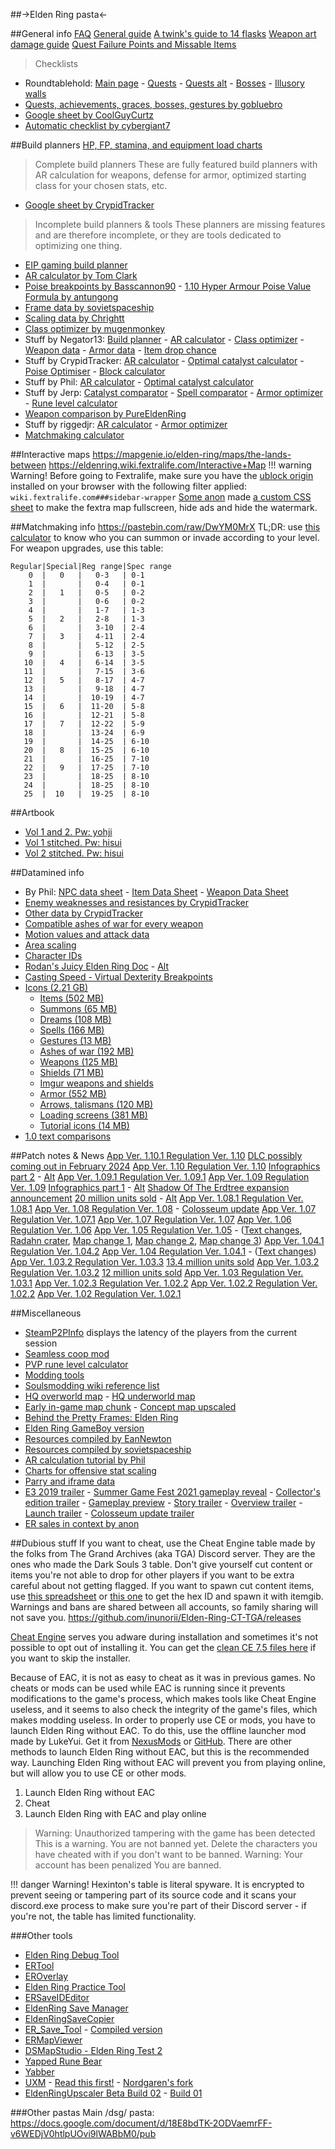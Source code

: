 ##->Elden Ring pasta<-

##General info
[FAQ](https://pastebin.com/raw/jb2HYxUF)
[General guide](https://rentry.org/ergpocketguide)
[A twink's guide to 14 flasks](https://docs.google.com/document/d/18zKt1MhxOEGdPzNE5rCKPaPsaZul_tjLifvqC97j13A/edit)
[Weapon art damage guide](https://docs.google.com/document/d/17og1zLnCfdL9TFvTnI4A9Nf9EwkBbutishHPTGBDAE8/edit)
[Quest Failure Points and Missable Items](https://pastebin.com/H7ANjU87)
>Checklists
- Roundtablehold: [Main page](https://roundtablehold.net/index.html) - [Quests](https://roundtablehold.net/checklists/npc_questlines.html) - [Quests alt](https://roundtablehold.net/checklists/tldr_all_npc_quest_stepsin_order.html) - [Bosses](https://roundtablehold.net/checklists/bosses.html) - [Illusory walls](https://roundtablehold.net/checklists/illusory_walls_invisible_paths.html)
- [Quests, achievements, graces, bosses, gestures by gobluebro](https://gobluebro.github.io/Elden-Ring-Checklist)
- [Google sheet by CoolGuyCurtz](https://docs.google.com/spreadsheets/d/1gzx-qxSPn47nb0BQtoHJcJSZxYa4KqwXRqrnpdUFMJI/edit)
- [Automatic checklist by cybergiant7](https://cybergiant7.github.io/Elden-Ring-Automatic-Checklist)

##Build planners
[HP, FP, stamina, and equipment load charts](https://de.catbox.moe/omsig7.png)

>Complete build planners
These are fully featured build planners with AR calculation for weapons, defense for armor, optimized starting class for your chosen stats, etc.
- [Google sheet by CrypidTracker](https://docs.google.com/spreadsheets/d/19Op36P7gdVMkPzFQX6OsjZcfyUjdGOj7Cjk9qFAVj-U/edit)

>Incomplete build planners & tools
These planners are missing features and are therefore incomplete, or they are tools dedicated to optimizing one thing.
- [EIP gaming build planner](https://eip.gg/elden-ring/build-planner/)
- [AR calculator by Tom Clark](https://eldenring.tclark.io/)
- [Poise breakpoints by Basscannon90](https://docs.google.com/spreadsheets/d/1pHudihNsTW3LNP9-AqPKybhwyftl5QI1pD09kl986Ok/edit) - [1.10 Hyper Armour Poise Value Formula by antungong](https://www.reddit.com/r/Eldenring/comments/15fekdm/elden_ring_patch_110_new_hyper_armour_poise_value/)
- [Frame data by sovietspaceship](https://er-frame-data.nyasu.business/)
- [Scaling data by Chrightt](https://docs.google.com/spreadsheets/d/1zoJIRmr-00XC1Rd-SwIpeNoHNpehY2kRHoh-4WeACxc/edit)
- [Class optimizer by mugenmonkey](https://www.mugenmonkey.com/eldenring)
- Stuff by Negator13: [Build planner](https://negator13-eldenring.azurewebsites.net/build) - [AR calculator](https://negator13-eldenring.azurewebsites.net/calculator) - [Class optimizer](https://negator13-eldenring.azurewebsites.net/optimizer) - [Weapon data](https://negator13-eldenring.azurewebsites.net/weapons) - [Armor data](https://negator13-eldenring.azurewebsites.net/armor) - [Item drop chance](https://negator13-eldenring.azurewebsites.net/item-drops)
- Stuff by CrypidTracker: [AR calculator](https://docs.google.com/spreadsheets/d/1q8GBymIayKbQivML-k8yCzUSYGm8YWSFGetIH8mDrbQ/edit) - [Optimal catalyst calculator](https://docs.google.com/spreadsheets/d/11Lv9SczTNECgGbYDXNDZN16Dv8x863zo9bPJ6ykrjvU/edit) - [Poise Optimiser](https://docs.google.com/spreadsheets/d/1pQsSPWTfKk8qxKld0l7ZEzdg8whp0orHFYAwnzb4-hI/edit) - [Block calculator](https://docs.google.com/spreadsheets/d/1dnaAeUlajRAZahmkUMYWgyjHgeE0NIAKlYrgYydUwRw/edit)
- Stuff by Phil: [AR calculator](https://docs.google.com/spreadsheets/d/1xLMP8BXDFdl1A1TbttVzdBr2Je-WNVQ9y6_HqIMymXI/edit) - [Optimal catalyst calculator](https://docs.google.com/spreadsheets/d/1EvWcQFlu9C9_VwHXQKEJGR5x0UMcHoUauVeTEuYtXJc/edit)
- Stuff by Jerp: [Catalyst comparator](https://jerp.tv/eldenring/spelltools/) - [Spell comparator](https://jerp.tv/eldenring/spells/) - [Armor optimizer](https://jerp.tv/eldenring/armor/) - [Rune level calculator](https://jerp.tv/eldenring/runes/)
- [Weapon comparison by PureEldenRing](https://www.pureeldenring.com/weaponcalculator/)
- Stuff by riggedjr: [AR calculator](https://www.tarnished.dev/weapon-calculator) - [Armor optimizer](https://www.tarnished.dev/armor-optimizer)
- [Matchmaking calculator](https://elden-ring-level-range-calculator.vercel.app/)

##Interactive maps
https://mapgenie.io/elden-ring/maps/the-lands-between
https://eldenring.wiki.fextralife.com/Interactive+Map
!!! warning Warning!
    Before going to Fextralife, make sure you have the [ublock origin](https://ublockorigin.com/) installed on your browser with the following filter applied: `wiki.fextralife.com###sidebar-wrapper`
    [Some anon](https://arch.b4k.co/vg/thread/375240703/#q375246192) made [a custom CSS sheet](https://userstyles.org/styles/232008/make-fextralife-usable-full-screen-elden-ring-map) to make the fextra map fullscreen, hide ads and hide the watermark.

##Matchmaking info
https://pastebin.com/raw/DwYM0MrX
TL;DR: use [this calculator](http://darksouls3.wikidot.com/summon-range-calculator) to know who you can summon or invade according to your level. For weapon upgrades, use this table:
```
Regular|Special|Reg range|Spec range
    0  |   0   |   0-3   | 0-1
    1  |       |   0-4   | 0-1
    2  |   1   |   0-5   | 0-2
    3  |       |   0-6   | 0-2
    4  |       |   1-7   | 1-3
    5  |   2   |   2-8   | 1-3
    6  |       |   3-10  | 2-4
    7  |   3   |   4-11  | 2-4
    8  |       |   5-12  | 2-5
    9  |       |   6-13  | 3-5
   10  |   4   |   6-14  | 3-5
   11  |       |   7-15  | 3-6
   12  |   5   |   8-17  | 4-7
   13  |       |   9-18  | 4-7
   14  |       |  10-19  | 4-7
   15  |   6   |  11-20  | 5-8
   16  |       |  12-21  | 5-8
   17  |   7   |  12-22  | 5-9
   18  |       |  13-24  | 6-9
   19  |       |  14-25  | 6-10
   20  |   8   |  15-25  | 6-10
   21  |       |  16-25  | 7-10
   22  |   9   |  17-25  | 7-10
   23  |       |  18-25  | 8-10
   24  |       |  18-25  | 8-10
   25  |  10   |  19-25  | 8-10
```

##Artbook
- [Vol 1 and 2. Pw: yohji](https://mega.nz/file/MKsw0RCb#_oVb1UhTDjQuFoLp0ZIBWse50v1E615JMc2bDqHrMcM)
- [Vol 1 stitched. Pw: hisui](https://mega.nz/file/Zh12lR5Z#VO-lkUdiHiU695fsRE7jvnoy_ufwkIlJPUuGtMVW0Y8)
- [Vol 2 stitched. Pw: hisui](https://mega.nz/file/Al8GxSTC#qNO0gEa8bLN5hcWGvffhMKEFCKYUvXk6ZZNSx23cRRA)

##Datamined info
- By Phil: [NPC data sheet](https://docs.google.com/spreadsheets/d/1aujq95UfL_oUs3voPt3nGqM1hLhaVJOj6JKB6Np3FD8/edit) - [Item Data Sheet](https://docs.google.com/spreadsheets/d/1x6LvzrqA9LWXPbzPZBDG8aL4N3Xc_ZxtEFMWpUxQj5c/edit) - [Weapon Data Sheet](https://docs.google.com/spreadsheets/d/1ybiI1WgyRs67kGklUXeroi58KDab2KsU_hKutBORiW0/edit)
- [Enemy weaknesses and resistances by CrypidTracker](https://docs.google.com/spreadsheets/d/1BVwmKqB8pvuyJkSTGYOM2kAJxFMQ0jVsc6aKYz_Upes/edit)
- [Other data by CrypidTracker](https://docs.google.com/spreadsheets/d/1rfYfa5kcyoCuKgnS23dc8J8lLLTqWXsWtq9qG4TxT50/edit)
- [Compatible ashes of war for every weapon](https://docs.google.com/spreadsheets/d/1BTwjJaSX8iEK7TjUi0TbCY34apgH_028_a_j2XcITqY/edit)
- [Motion values and attack data](https://docs.google.com/spreadsheets/d/1j4bpTbsnp5Xsgw9TP2xv6d8R4qk0ErpE9r_5LGIDraU/edit)
- [Area scaling](https://docs.google.com/spreadsheets/d/1Cj1ZT2VH-rjWddqDSY0zTvNZfolZlXAHqhrdnTQe7hQ/edit)
- [Character IDs](https://docs.google.com/spreadsheets/d/1eZ9FWlu1MDLnR2J0z0ld6T9FFZssOCjM1tS-Vvx0Yr0/edit)
- [Rodan's Juicy Elden Ring Doc](https://docs.google.com/spreadsheets/u/0/d/1evpDLAfi1b3cYfGilDtMWXDvynwyN_lbX1chnSSR7Uk/htmlview) - [Alt](https://docs.google.com/spreadsheets/d/1evpDLAfi1b3cYfGilDtMWXDvynwyN_lbX1chnSSR7Uk/edit)
- [Casting Speed - Virtual Dexterity Breakpoints](https://docs.google.com/spreadsheets/d/12nJckndN83-OExsx7fXd65xyfL3QNk56z5b1maEc-_o/edit)
- [Icons (2.21 GB)](https://mega.nz/file/jupEzaAA#9i-Db1HUgJcuxza70LF2fU2qwFwZJC5r-FrNTr0AlRc)
    - [Items (502 MB)](https://www.mediafire.com/file/yuugg3jj5fn7tw3/01_items.zip/file)
    - [Summons (65 MB)](https://www.mediafire.com/file/bvd8zmr4lqco05z/02_summons.zip/file)
    - [Dreams (108 MB)](https://www.mediafire.com/file/mjgzwg3b9pw2pq5/03_dreams.zip/file)
    - [Spells (166 MB)](https://www.mediafire.com/file/kxehy2rf8ey46e1/04_spells.zip/file)
    - [Gestures (13 MB)](https://www.mediafire.com/file/2s8yjy6nydjrioa/05_gestures.zip/file)
    - [Ashes of war (192 MB)](https://www.mediafire.com/file/cqrb8pik1yq6gl5/06_ashes_of_war.zip/file)
    - [Weapons (125 MB)](https://www.mediafire.com/file/9aljjssgtgs62hr/07_weapons.zip/file)
    - [Shields (71 MB)](https://www.mediafire.com/file/tf94kv2atw0ivpf/08_shields.zip/file)
    - [Imgur weapons and shields](https://imgur.com/a/q2gfVVI/layout/grid)
    - [Armor (552 MB)](https://www.mediafire.com/file/0vsqovu5rxv2mat/09_armor.zip/file)
    - [Arrows, talismans (120 MB)](https://www.mediafire.com/file/97ef0d7hkvj6hnf/10_arrows_talismans.zip/file)
    - [Loading screens (381 MB)](https://www.mediafire.com/file/hr3v9fkqwn1aiin/11_loading_screens.zip/file)
    - [Tutorial icons (14 MB)](https://www.mediafire.com/file/1td61rh2yrrzcmp/12_tutorial_icons.zip/file)
- [1.0 text comparisons](https://docs.google.com/spreadsheets/d/1xOzCKtzvVz-Ex8WXeqjq7B3LmRDPKP6D3gd_hE6RG-U/edit)

##Patch notes & News
[App Ver. 1.10.1 Regulation Ver. 1.10](https://en.bandainamcoent.eu/elden-ring/news/elden-ring-patch-notes-version-1101)
[DLC possibly coming out in February 2024](https://www.reddit.com/r/GamingLeaksAndRumours/comments/18ivr60/a_page_for_elden_ring_x_thrustmaster_collab)
[App Ver. 1.10 Regulation Ver. 1.10](https://en.bandainamcoent.eu/elden-ring/news/elden-ring-patch-notes-version-110)
[Infographics part 2](https://www.bandainamcoent.com/news/elden-ring-battle-scars-infographic-2) - [Alt](https://en.bandainamcoent.eu/elden-ring/news/elden-ring-stats-continue-reveal-the-games-most-killed-enemies-number-of-battles)
[App Ver. 1.09.1 Regulation Ver. 1.09.1](https://en.bandainamcoent.eu/elden-ring/news/elden-ring-patch-notes-version-1091)
[App Ver. 1.09 Regulation Ver. 1.09](https://en.bandainamcoent.eu/elden-ring/news/elden-ring-patch-notes-version-109)
[Infographics part 1](https://www.bandainamcoent.com/news/elden-ring-battle-scars-infographic) - [Alt](https://en.bandainamcoent.eu/elden-ring/news/elden-ring-stats-reveal-the-games-most-attempted-bosses-most-popular-spells-and)
[Shadow Of The Erdtree expansion announcement](https://en.bandainamcoent.eu/elden-ring/news/the-expansion-of-elden-ring-shadow-of-the-erdtree-has-been-announced)
[20 million units sold](https://www.bandainamcoent.com/news/elden-ring-reaches-20-million-units-sold-worldwide-in-its-first-year) - [Alt](https://en.bandainamcoent.eu/elden-ring/news/award-winning-action-rpg-elden-ring-sold-20-million-units-worldwide)
[App Ver. 1.08.1 Regulation Ver. 1.08.1](https://en.bandainamcoent.eu/elden-ring/news/elden-ring-patch-notes-version-1081)
[App Ver. 1.08 Regulation Ver. 1.08](https://en.bandainamcoent.eu/elden-ring/news/elden-ring-patch-notes-version-108) - [Colosseum update](https://bnent.eu/ERColosseum)
[App Ver. 1.07 Regulation Ver. 1.07.1](https://en.bandainamcoent.eu/elden-ring/news/elden-ring-patch-notes-1071)
[App Ver. 1.07 Regulation Ver. 1.07](https://en.bandainamcoent.eu/elden-ring/news/elden-ring-patch-notes-107)
[App Ver. 1.06 Regulation Ver. 1.06](https://en.bandainamcoent.eu/elden-ring/news/elden-ring-patch-notes-106)
[App Ver. 1.05 Regulation Ver. 1.05](https://en.bandainamcoent.eu/elden-ring/news/elden-ring-patch-notes-105) - ([Text changes](https://docs.google.com/spreadsheets/d/1yYMU7R85vYA2jRaRJXSUNEVE6TAMn_Soz1fYW_bRRwE/edit), [Radahn crater](https://twitter.com/rehvion/status/1536398894841700352), [Map change 1](https://cdn.discordapp.com/attachments/944650430032519208/985854564861366312/1.png), [Map change 2](https://cdn.discordapp.com/attachments/944650430032519208/985854565331124274/2.png), [Map change 3](https://cdn.discordapp.com/attachments/944650430032519208/985854565796679740/3.png))
[App Ver. 1.04.1 Regulation Ver. 1.04.2](https://en.bandainamcoent.eu/elden-ring/news/elden-ring-update-notes-104)
[App Ver. 1.04 Regulation Ver. 1.04.1](https://en.bandainamcoent.eu/elden-ring/news/elden-ring-patch-notes-104) - ([Text changes](https://docs.google.com/spreadsheets/d/18-xhHSRwQpAPcQGU3ZnV7JHbiJ9GwXMoAOCZj-YLdzk/edit))
[App Ver. 1.03.2 Regulation Ver. 1.03.3](https://en.bandainamcoent.eu/elden-ring/news/elden-ring-update-notes-103)
[13.4 million units sold](https://www.windowscentral.com/elden-ring-13-4-million-sold)
[App Ver. 1.03.2 Regulation Ver. 1.03.2](https://en.bandainamcoent.eu/elden-ring/news/elden-ring-patch-notes-1032)
[12 million units sold](https://twitter.com/ELDENRING/status/1504019697909616642)
[App Ver. 1.03 Regulation Ver. 1.03.1](https://www.bandainamcoent.com/news/elden-ring-patch-notes-v1-03)
[App Ver. 1.02.3 Regulation Ver. 1.02.2](https://twitter.com/ELDENRING/status/1499583196643610633)
[App Ver. 1.02.2 Regulation Ver. 1.02.2](https://twitter.com/ELDENRING/status/1498868165404598276)
[App Ver. 1.02 Regulation Ver. 1.02.1](https://en.bandainamcoent.eu/elden-ring/news/elden-ring-patch-notes-version-102)

##Miscellaneous
- [SteamP2PInfo](https://github.com/tremwil/SteamP2PInfo) displays the latency of the players from the current session
- [Seamless coop mod](https://www.nexusmods.com/eldenring/mods/510)
- [PVP rune level calculator](http://straykurtis.gq)
- [Modding tools](https://docs.google.com/document/d/1TNOde9IjIAlzwWbqVmxMeyO6l0MR8clZnhIUlclB_b8/edit)
- [Soulsmodding wiki reference list](http://soulsmodding.wikidot.com/reference:main)
- [HQ overworld map](https://de.catbox.moe/4lt3yr.jpg) - [HQ underworld map](https://de.catbox.moe/nuse47.jpg)
- [Early in-game map chunk](https://cdn.discordapp.com/attachments/944650430032519208/960163931714883614/unknown.png) - [Concept map upscaled](https://cdn.discordapp.com/attachments/944650430032519208/960161512763297852/put.png)
- [Behind the Pretty Frames: Elden Ring](http://www.mamoniem.com/behind-the-pretty-frames-elden-ring)
- [Elden Ring GameBoy version](https://shin.itch.io/elden-ring-gb)
- [Resources compiled by EanNewton](https://github.com/EanNewton/Awesome-Elden-Ring-Resources)
- [Resources compiled by sovietspaceship](https://github.com/sovietspaceship/awesome-elden-ring)
- [AR calculation tutorial by Phil](https://docs.google.com/document/d/1WbKxdSTRYTg3NLoOPbsCQzWnU3dxx1i5oR3NldgnQ0o/edit)
- [Charts for offensive stat scaling](https://www.reddit.com/r/Eldenring/comments/tc3lyy/helpful_charts_for_offensive_stat_scaling)
- [Parry and iframe data](https://docs.google.com/spreadsheets/d/1Hgqmd7FgKbrfPA6Zqu7kobDlVMbNcIj24QLGzztrIFQ/edit)
- [E3 2019 trailer](https://www.youtube.com/watch?v=e8wHJsFEKAM) - [Summer Game Fest 2021 gameplay reveal](https://www.youtube.com/watch?v=E3Huy2cdih0) - [Collector's edition trailer](https://www.youtube.com/watch?v=LBKJKl195C0) - [Gameplay preview](https://www.youtube.com/watch?v=JldMvQMO_5U) - [Story trailer](https://www.youtube.com/watch?v=K_03kFqWfqs) - [Overview trailer](https://www.youtube.com/watch?v=OT8if6DXOFQ) - [Launch trailer](https://www.youtube.com/watch?v=qqiC88f9ogU) - [Colosseum update trailer](https://www.youtube.com/watch?v=I3gvvJ8JHs4)
- [ER sales in context by anon](https://arch.b4k.co/vg/thread/424772641/#424863785)

##Dubious stuff
If you want to cheat, use the Cheat Engine table made by the folks from The Grand Archives (aka TGA) Discord server. They are the ones who made the Dark Souls 3 table. Don't give yourself cut content or items you're not able to drop for other players if you want to be extra careful about not getting flagged. If you want to spawn cut content items, use [this spreadsheet](https://docs.google.com/spreadsheets/d/1c7rIV3bBKDxP9ngixgigd7ZmczH3DYhDmMt8HY4ijV0/edit) or [this one](https://docs.google.com/spreadsheets/d/e/2PACX-1vToIy4TTeHhzWUHrR13IUSCb9SWPIdooxHRplMVuaMjmAvMPK2hXIHYA4JS956yuE7bPgGNx-GNRe1f/pubhtml) to get the hex ID and spawn it with itemgib. Warnings and bans are shared between all accounts, so family sharing will not save you.
https://github.com/inunorii/Elden-Ring-CT-TGA/releases

[Cheat Engine](https://www.cheatengine.org/downloads.php) serves you adware during installation and sometimes it's not possible to opt out of installing it. You can get the [clean CE 7.5 files here](https://cdn.discordapp.com/attachments/334561219241443330/1077341602642665572/CheatEngine75.zip) if you want to skip the installer.

Because of EAC, it is not as easy to cheat as it was in previous games. No cheats or mods can be used while EAC is running since it prevents modifications to the game's process, which makes tools like Cheat Engine useless, and it seems to also check the integrity of the game's files, which makes modding useless. In order to properly use CE or mods, you have to launch Elden Ring without EAC. To do this, use the offline launcher mod made by LukeYui. Get it from [NexusMods](https://www.nexusmods.com/eldenring/mods/98) or [GitHub](https://github.com/LukeYui/launch_modded_eldenring). There are other methods to launch Elden Ring without EAC, but this is the recommended way.
Launching Elden Ring without EAC will prevent you from playing online, but will allow you to use CE or other mods.
1. Launch Elden Ring without EAC
2. Cheat
3. Launch Elden Ring with EAC and play online

>Warning: Unauthorized tampering with the game has been detected
This is a warning. You are not banned yet. Delete the characters you have cheated with if you don't want to be banned.
>Warning: Your account has been penalized
You are banned.

!!! danger Warning!
    Hexinton's table is literal spyware. It is encrypted to prevent seeing or tampering part of its source code and it scans your discord.exe process to make sure you're part of their Discord server - if you're not, the table has limited functionality.

###Other tools
- [Elden Ring Debug Tool](https://github.com/Nordgaren/Elden-Ring-Debug-Tool)
- [ERTool](https://ds3tool.s3.ap-southeast-2.amazonaws.com/tools.html)
- [EROverlay](https://github.com/NightFyre/ELDENRING-INTERNAL)
- [Elden Ring Practice Tool](https://github.com/veeenu/eldenring-practice-tool)
- [ERSaveIDEditor](https://github.com/sabpprook/ERSaveIDEditor)
- [EldenRing Save Manager](https://github.com/Ariescyn/EldenRing-Save-Manager)
- [EldenRingSaveCopier](https://github.com/BenGrn/EldenRingSaveCopier)
- [ER_Save_Tool](https://github.com/Elvonia/ER_Save_Tool) - [Compiled version](https://cdn.discordapp.com/attachments/963325478343688242/974809816654565457/ER_Save_Tool.zip)
- [ERMapViewer](https://github.com/googleben/ERMapViewer)
- [DSMapStudio - Elden Ring Test 2](https://cdn.discordapp.com/attachments/529900741998149643/977759064744403014/DSMapStudio-ERTest2.7z)
- [Yapped Rune Bear](https://github.com/vawser/Yapped-Rune-Bear)
- [Yabber](https://github.com/JKAnderson/Yabber)
- [UXM](https://cdn.discordapp.com/attachments/529900741998149643/955650210711892029/UXM_2.4.ER-1.03.1-fix01.zip) - [Read this first!](https://i.imgur.com/TMEGPhb.png) - [Nordgaren's fork](https://github.com/Nordgaren/UXM-Selective-Unpack)
- [EldenRingUpscaler Beta Build 02](https://files.catbox.moe/szvwjh.zip) - [Build 01](https://files.catbox.moe/7q81ho.zip)

###Other pastas
Main /dsg/ pasta: https://docs.google.com/document/d/18E8bdTK-2ODVaemrFF-v6WEDjV0htlpUOvi9lWABbM0/pub